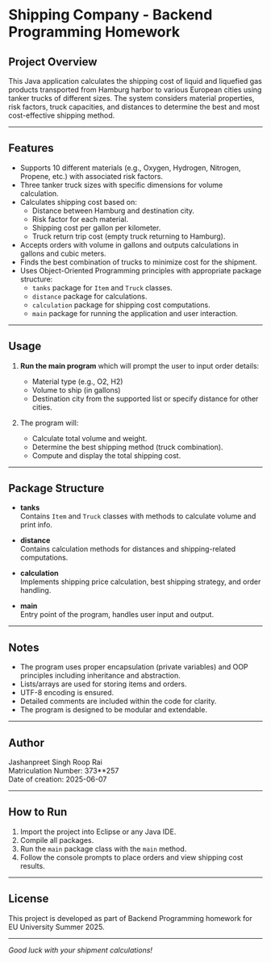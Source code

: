 # Shipping Company - Backend Programming Homework

## Project Overview

This Java application calculates the shipping cost of liquid and liquefied gas products transported from Hamburg harbor to various European cities using tanker trucks of different sizes. The system considers material properties, risk factors, truck capacities, and distances to determine the best and most cost-effective shipping method.

---

## Features

- Supports 10 different materials (e.g., Oxygen, Hydrogen, Nitrogen, Propene, etc.) with associated risk factors.
- Three tanker truck sizes with specific dimensions for volume calculation.
- Calculates shipping cost based on:
  - Distance between Hamburg and destination city.
  - Risk factor for each material.
  - Shipping cost per gallon per kilometer.
  - Truck return trip cost (empty truck returning to Hamburg).
- Accepts orders with volume in gallons and outputs calculations in gallons and cubic meters.
- Finds the best combination of trucks to minimize cost for the shipment.
- Uses Object-Oriented Programming principles with appropriate package structure:
  - `tanks` package for `Item` and `Truck` classes.
  - `distance` package for calculations.
  - `calculation` package for shipping cost computations.
  - `main` package for running the application and user interaction.

---

## Usage

1. **Run the main program** which will prompt the user to input order details:
   - Material type (e.g., O2, H2)
   - Volume to ship (in gallons)
   - Destination city from the supported list or specify distance for other cities.

2. The program will:
   - Calculate total volume and weight.
   - Determine the best shipping method (truck combination).
   - Compute and display the total shipping cost.

---

## Package Structure

- **tanks**  
  Contains `Item` and `Truck` classes with methods to calculate volume and print info.

- **distance**  
  Contains calculation methods for distances and shipping-related computations.

- **calculation**  
  Implements shipping price calculation, best shipping strategy, and order handling.

- **main**  
  Entry point of the program, handles user input and output.

---

## Notes

- The program uses proper encapsulation (private variables) and OOP principles including inheritance and abstraction.
- Lists/arrays are used for storing items and orders.
- UTF-8 encoding is ensured.
- Detailed comments are included within the code for clarity.
- The program is designed to be modular and extendable.

---

## Author

Jashanpreet Singh Roop Rai  
Matriculation Number: 373**257   
Date of creation: 2025-06-07

---

## How to Run

1. Import the project into Eclipse or any Java IDE.
2. Compile all packages.
3. Run the `main` package class with the `main` method.
4. Follow the console prompts to place orders and view shipping cost results.

---

## License

This project is developed as part of Backend Programming homework for EU University Summer 2025.

---

*Good luck with your shipment calculations!*


